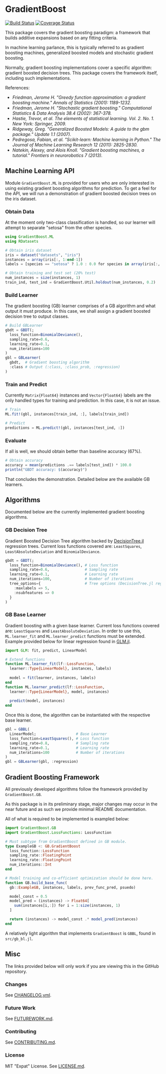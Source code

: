 # GradientBoost

[![Build Status](https://travis-ci.org/svs14/GradientBoost.jl.svg?branch=master)](https://travis-ci.org/svs14/GradientBoost.jl)
[![Coverage Status](https://coveralls.io/repos/svs14/GradientBoost.jl/badge.png?branch=master)](https://coveralls.io/r/svs14/GradientBoost.jl?branch=master)

This package covers the gradient boosting paradigm: a framework that builds
additive expansions based on any fitting criteria.

In machine learning parlance, this is typically referred to as
gradient boosting machines, generalized boosted models and stochastic gradient
boosting.

Normally, gradient boosting implementations cover a specific algorithm: gradient
boosted decision trees. This package covers the framework itself, including such
implementations.

References:

- <cite> Friedman, Jerome H. "Greedy function approximation: a gradient boosting
machine." Annals of Statistics (2001): 1189-1232. </cite>
- <cite> Friedman, Jerome H. "Stochastic gradient boosting." 
Computational Statistics & Data Analysis 38.4 (2002): 367-378. </cite>
- <cite> Hastie, Trevor, et al. The elements of statistical learning.
Vol. 2. No. 1. New York: Springer, 2009. </cite>
- <cite> Ridgeway, Greg. "Generalized Boosted Models: A guide to the gbm package."
Update 1.1 (2007). </cite>
- <cite> Pedregosa, Fabian, et al. "Scikit-learn: Machine learning in Python." 
The Journal of Machine Learning Research 12 (2011): 2825-2830. </cite>
- <cite> Natekin, Alexey, and Alois Knoll. 
"Gradient boosting machines, a tutorial." 
Frontiers in neurorobotics 7 (2013). </cite>

## Machine Learning API

Module `GradientBoost.ML` is provided for users who are only interested in 
using existing gradient boosting algorithms for prediction. 
To get a feel for the API, 
we will run a demonstration 
of gradient boosted decision trees on the iris dataset.

### Obtain Data

At the moment only two-class classification is handled, 
so our learner will attempt to separate "setosa" from the other species.
```julia
using GradientBoost.ML
using RDatasets

# Obtain iris dataset
iris = dataset("datasets", "iris")
instances = array(iris[:, 1:end-1])
labels = [species == "setosa" ? 1.0 : 0.0 for species in array(iris[:, end])]

# Obtain training and test set (20% test)
num_instances = size(instances, 1)
train_ind, test_ind = GradientBoost.Util.holdout(num_instances, 0.2)
```

### Build Learner

The gradient boosting (GB) learner comprises of a GB algorithm 
and what output it must produce. 
In this case, we shall assign a gradient boosted decision tree to output classes.
```julia
# Build GBLearner
gbdt = GBDT(;
  loss_function=BinomialDeviance(),
  sampling_rate=0.6,
  learning_rate=0.1,
  num_iterations=100
)
gbl = GBLearner(
  gbdt,  # Gradient boosting algorithm
  :class # Output (:class, :class_prob, :regression)
)
```

### Train and Predict

Currently `Matrix{Float64}` instances and `Vector{Float64}` labels are 
the only handled types for training and prediction. 
In this case, it is not an issue.

```julia
# Train
ML.fit!(gbl, instances[train_ind, :], labels[train_ind])

# Predict
predictions = ML.predict!(gbl, instances[test_ind, :])
```

### Evaluate

If all is well, we should obtain better than baseline accuracy (67%).
```julia
# Obtain accuracy
accuracy = mean(predictions .== labels[test_ind]) * 100.0
println("GBDT accuracy: $(accuracy)")
```

That concludes the demonstration. Detailed below are the available GB learners.

## Algorithms

Documented below are the currently implemented gradient boosting algorithms.

### GB Decision Tree

Gradient Boosted Decision Tree algorithm backed by 
[DecisionTree.jl](https://github.com/bensadeghi/DecisionTree.jl#regression-example) 
regression trees. 
Current loss functions covered are: 
`LeastSquares`, `LeastAbsoluteDeviation` and `BinomialDeviance`.

```julia
gbdt = GBDT(;
  loss_function=BinomialDeviance(), # Loss function
  sampling_rate=0.6,                # Sampling rate
  learning_rate=0.1,                # Learning rate
  num_iterations=100,               # Number of iterations
  tree_options={                    # Tree options (DecisionTree.jl regressor)
    :maxlabels => 5,
    :nsubfeatures => 0
  }
)
```

### GB Base Learner

Gradient boosting with a given base learner. 
Current loss functions covered are: `LeastSquares` and `LeastAbsoluteDeviation`. 
In order to use this, 
`ML.learner_fit` and `ML.learner_predict` functions must be extended.
Example provided below for linear regression found in 
[GLM.jl](https://github.com/JuliaStats/GLM.jl).
```julia
import GLM: fit, predict, LinearModel

# Extend functions
function ML.learner_fit(lf::LossFunction, 
  learner::Type{LinearModel}, instances, labels)
  
  model = fit(learner, instances, labels)
end
function ML.learner_predict(lf::LossFunction,
  learner::Type{LinearModel}, model, instances)
  
  predict(model, instances)
end
```

Once this is done, 
the algorithm can be instantiated with the respective base learner.
```julia
gbl = GBBL(
  LinearModel;                  # Base Learner
  loss_function=LeastSquares(), # Loss function
  sampling_rate=0.8,            # Sampling rate
  learning_rate=0.1,            # Learning rate
  num_iterations=100            # Number of iterations
)
gbl = GBLearner(gbl, :regression)
```

## Gradient Boosting Framework

All previously developed algorithms follow the framework 
provided by `GradientBoost.GB`. 

As this package is in its preliminary stage, 
major changes may occur in the near future and as such 
we provide minimal README documentation.

All of what is required to be implemented is exampled below:
```julia
import GradientBoost.GB
import GradientBoost.LossFunctions: LossFunction

# Must subtype from GradientBoost defined in GB module.
type ExampleGB <: GB.GradientBoost
  loss_function::LossFunction
  sampling_rate::FloatingPoint
  learning_rate::FloatingPoint
  num_iterations::Int
end

# Model training and co-efficient optimization should be done here.
function GB.build_base_func(
  gb::ExampleGB, instances, labels, prev_func_pred, psuedo)

  model_const = 0.5
  model_pred = (instances) -> Float64[
    sum(instances[i,:]) for i = 1:size(instances, 1)
  ]

  return (instances) -> model_const .* model_pred(instances)
end
```

A relatively light algorithm 
that implements `GradientBoost` is `GBBL`, found in `src/gb_bl.jl`.

## Misc

The links provided below will only work if you are viewing this in the GitHub repository.

### Changes

See [CHANGELOG.yml](CHANGELOG.yml).

### Future Work

See [FUTUREWORK.md](FUTUREWORK.md).

### Contributing

See [CONTRIBUTING.md](CONTRIBUTING.md).

### License

MIT "Expat" License. See [LICENSE.md](LICENSE.md).
